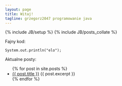 ```yaml
---
layout: page
title: Witaj!
tagline: grzegorz2047 programowanie java
---
```

{% include JB/setup %}
{% include JB/posts_collate %}

Fajny kod:

	System.out.println("elo");

Aktualne posty:
<ul>
  {% for post in site.posts %}
    <li>
      <a href="{{ post.url }}">{{ post.title }}</a>
      {{ post.excerpt }}
    </li>
  {% endfor %}
</ul>